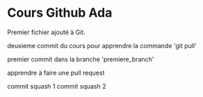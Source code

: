 # Cours Github Ada

Premier fichier ajouté à Git.

deuxieme commit du cours pour apprendre la commande 'git pull'

premier commit dans la branche 'premiere_branch'

apprendre à faire une pull request

commit squash 1
commit squash 2